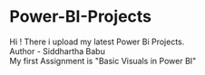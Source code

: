# Power-BI-Projects
Hi ! There i upload my latest Power Bi Projects.
<br>
Author - Siddhartha Babu
<br>
My first Assignment is "Basic Visuals in Power BI"

